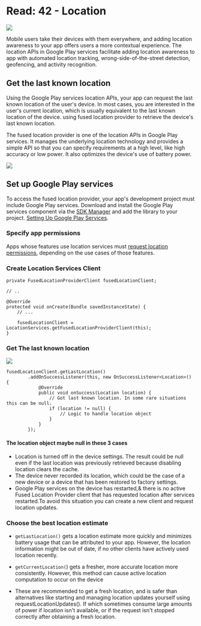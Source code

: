 # Read: 42 - Location

![](https://lembergsolutions.com/sites/default/files/styles/metatags_large/public/blog/blog_header_images/FLP.jpg?itok=g2iTLJlI)

Mobile users take their devices with them everywhere, and adding location awareness to your app offers users a more contextual experience. The location APIs in Google Play services facilitate adding location awareness to app with automated location tracking, wrong-side-of-the-street detection, geofencing, and activity recognition.


## Get the last known location

Using the Google Play services location APIs, your app can request the last known location of the user's device. In most cases, you are interested in the user's current location, which is usually equivalent to the last known location of the device. using fused location provider to retrieve the device's last known location.

The fused location provider is one of the location APIs in Google Play services. It manages the underlying location technology and provides a simple API so that you can specify requirements at a high level, like high accuracy or low power. It also optimizes the device's use of battery power.

![](https://droidmentor.com/wp-content/uploads/2017/05/current_location-1080x675.png)

## Set up Google Play services

To access the fused location provider, your app's development project must include Google Play services. Download and install the Google Play services component via the [SDK Manager](https://developer.android.com/tools/help/sdk-manager) and add the library to your project. [Setting Up Google Play Services](https://developer.android.com/google/play-services/setup).

### Specify app permissions

Apps whose features use location services must [request location permissions](https://developer.android.com/training/location/permissions), depending on the use cases of those features.

### Create Location Services Client

```
private FusedLocationProviderClient fusedLocationClient;

// ..

@Override
protected void onCreate(Bundle savedInstanceState) {
    // ...

    fusedLocationClient = LocationServices.getFusedLocationProviderClient(this);
}
```

### Get The last known location

![](https://i.ytimg.com/vi/Iq9yQmVOThE/maxresdefault.jpg)

```
fusedLocationClient.getLastLocation()
        .addOnSuccessListener(this, new OnSuccessListener<Location>() {
            @Override
            public void onSuccess(Location location) {
                // Got last known location. In some rare situations this can be null.
                if (location != null) {
                    // Logic to handle location object
                }
            }
        });
```

#### The location object maybe null in these 3 cases

- Location is turned off in the device settings. The result could be null even if the last location was previously retrieved because disabling location clears the cache.
- The device never recorded its location, which could be the case of a new device or a device that has been restored to factory settings.
- Google Play services on the device has restarted,& there is no active Fused Location Provider client that has requested location after services restarted.To avoid this situation you can create a new client and request location updates.

### Choose the best location estimate

- `getLastLocation()` gets a location estimate more quickly and minimizes battery usage that can be attributed to your app. However, the location information might be out of date, if no other clients have actively used location recently.
- `getCurrentLocation(`) gets a fresher, more accurate location more consistently. However, this method can cause active location computation to occur on the device

- These are recommended to get a fresh location, and is safer than alternatives like starting and managing location updates yourself using requestLocationUpdates(). If which sometimes consume large amounts of power if location isn't available, or if the request isn't stopped correctly after obtaining a fresh location.

